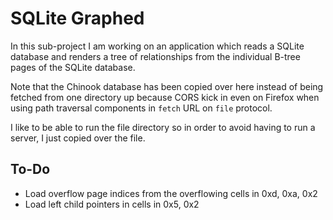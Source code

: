 # SQLite Graphed

In this sub-project I am working on an application which reads a SQLite database
and renders a tree of relationships from the individual B-tree pages of the SQLite
database.

Note that the Chinook database has been copied over here instead of being fetched
from one directory up because CORS kick in even on Firefox when using path traversal
components in `fetch` URL on `file` protocol.

I like to be able to run the file directory so in order to avoid having to run a
server, I just copied over the file.

## To-Do

- Load overflow page indices from the overflowing cells in 0xd, 0xa, 0x2
- Load left child pointers in cells in 0x5, 0x2
